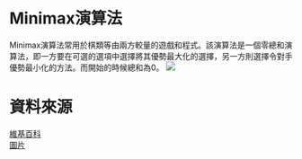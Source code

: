 # Minimax演算法

Minimax演算法常用於棋類等由兩方較量的遊戲和程式。該演算法是一個零總和演算法，即一方要在可選的選項中選擇將其優勢最大化的選擇，另一方則選擇令對手優勢最小化的方法。而開始的時候總和為0。
![](http://programmermagazine.github.io/201407/img/Minimax.jpg)
# 資料來源

[維基百科](https://zh.wikipedia.org/wiki/%E6%9E%81%E5%B0%8F%E5%8C%96%E6%9E%81%E5%A4%A7%E7%AE%97%E6%B3%95)  
[圖片](http://programmermagazine.github.io/201407/htm/focus3.html)  
